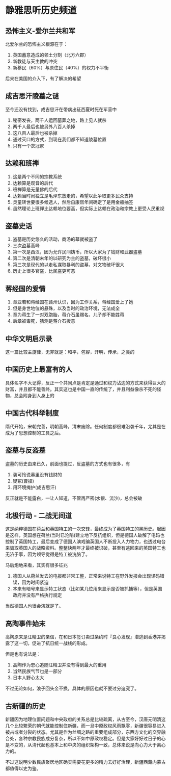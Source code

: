 # 静雅思听历史频道

## 恐怖主义-爱尔兰共和军

北爱尔兰的恐怖主义根源在于：

1. 英国蓄意造成的领土分割（北方六郡）
2. 新教徒与天主教的冲突
3. 新移民（60%）与原住民（40%）的权力不平衡

后来在美国的介入下，有了解决的希望

## 成吉思汗陵墓之谜

至今还没有找到，成吉思汗在带病出征西夏时死在军营中

1. 秘密发丧，两千人运回墓葬之地，路上见人就杀
2. 两千人最后也被另外八百人杀掉
3. 这八百人最后也被杀掉
4. 通过灭口的方式，到现在我们都不知道陵墓位置
5. 只有一个衣冠冢

## 达赖和班禅

1. 这是两个不同的宗教系统
2. 达赖算是观音的后代
3. 班禅算是无量佛的后代
4. 达赖当时闹独立是毛泽东放走的，希望以此争取更多民众支持
5. 灵童转世要很多候选人，然后自康熙年间确定了是用金瓶抽签
6. 虽然理论上班禅比达赖地位要高，但实际上达赖在政治和宗教上更受人民重视

## 盗墓史话

1. 盗墓是历史悠久的活动，商汤的幕就被盗了
2. 三次盗墓高峰
3. 第一次是西汉，因为允许民间铸币，所以大家为了钱财和武器盗墓
4. 第二次是清朝末年的以研究为主的盗墓，破坏很小
5. 第三次是现代的以走私谋取暴利的盗墓，对文物破坏很大
6. 历史上很多官盗，比民盗更可恶

## 蒋经国的爱情

1. 章亚若和蒋经国在赣州认识，因为工作关系，蒋经国爱上了她
2. 但是身世地位的悬殊，以及当时的政治环境，无法成全
3. 章为蒋生了一对双胞胎，蒋介石虽赐名，儿子却不能姓蒋
4. 后章被毒死，猜测是蒋介石授意

## 中华文明启示录

这一篇比较主旋律，无非就是：和平，包容，开明，传承，之类的

## 中国历史上最富有的人

具体名字不大记得，反正一个共同点是肯定是通过和权力沾边的方式来获得巨大的财富，并且都不能善终。其实这也是中国一直的传统了，并且利益像杀不死的怪物，总会附身到人身上的

## 中国古代科举制度

隋代开始，宋朝完善，明朝高峰，清末废除。任何制度都很难沿袭千年，尤其是在成为了思想控制的工具之后。


## 盗墓与反盗墓

盗墓的历史由来已久，前面也提过，反盗墓的方式也有很多，有

1. 装可怜说墓里没有钱财的
2. 疑冢(曹操)
3. 用环境掩护(成吉思汗)

反正就是不能露白，一让人知道，不管再严密(水银、流沙)，总会被破

## 北极行动 - 二战无间道

这是纳粹德国在荷兰和英国特工的一次交锋，最终成为了英国特工的黑历史。起因是这样，英国想在荷兰(当时已沦陷)建立地下反抗组织，但是德国人破解了电码也控制了英国特工，最后变成了德国人演戏骗英国人不断投入人力物力，也透过电台来骗取英国人的战略资料。整整快两年才最终被识破，甚至有逃回来的英国特工也无济于事，因为领导觉得是特工被洗脑了。

马后炮地来看，其实有很多征兆

1. 德国人从荷兰发去的电报都非常工整，正常来说特工在野外发报会出现译码错误，因为时间紧迫
2. 本来有暗号来显示特工状态（比如某几位用来显示是否被抓捕等），但是英国政府并没有严格执行规定

当然德国人也很会演就是了。

## 高陶事件始末

高陶原来是汪精卫的亲信，在和日本签订卖过条约时『良心发现』潜逃到香港并揭露了这一切，促进了抗日统一战线的形成。

但是也有说法是：

1. 高陶作为忠心追随汪精卫并没有得到最大的重用
2. 当然民族气节也是一部分
3. 日本人野心太大

不过无论如何，浪子回头金不换，具体的原因也就不要过分追究了。

## 古新疆的历史

新疆因为地理位置问题和中央政府的关系总是比较疏离，从古至今，汉唐元明清这几个比较繁荣的朝代就能控制住新疆，而一旦中原政权风雨飘零，新疆很容易进入被占或者分裂的状态。尤其是作为丝绸之路的重要组成部分，东西方文化的交界融合处，各种宗教民族成分复杂，所以不如中原政权稳定。但是大家好好过日子的心是不变的，从清代起也基本上和中央的组织架构一致，总体来说是向心力大于离心力的。

不过这说明少数民族聚居地区确实需要花更多的精力去好好治理，新疆西藏内蒙古都值得以史为鉴。

